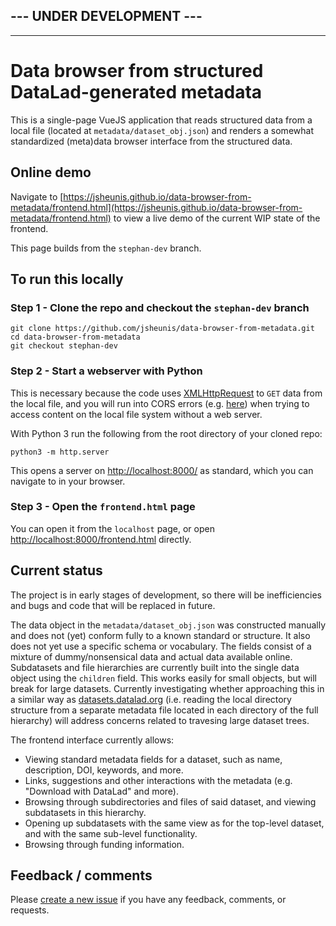 ## --- UNDER DEVELOPMENT ---
---


# Data browser from structured DataLad-generated metadata

This is a single-page VueJS application that reads structured data from a local file (located at `metadata/dataset_obj.json`) and renders a somewhat standardized (meta)data browser interface from the structured data.

## Online demo

Navigate to [https://jsheunis.github.io/data-browser-from-metadata/frontend.html](https://jsheunis.github.io/data-browser-from-metadata/frontend.html) to view a live demo of the current WIP state of the frontend.

This page builds from the `stephan-dev` branch.

## To run this locally

### Step 1 - Clone the repo and checkout the `stephan-dev` branch

```
git clone https://github.com/jsheunis/data-browser-from-metadata.git
cd data-browser-from-metadata
git checkout stephan-dev
```

### Step 2 - Start a webserver with Python

This is necessary because the code uses [XMLHttpRequest](https://developer.mozilla.org/en-US/docs/Web/API/XMLHttpRequest) to `GET` data from the local file, and you will run into CORS errors (e.g. [here](https://stackoverflow.com/questions/10752055/cross-origin-requests-are-only-supported-for-http-error-when-loading-a-local)) when trying to access content on the local file system without a web server.

With Python 3 run the following from the root directory of your cloned repo:

```
python3 -m http.server
```

This opens a server on [http://localhost:8000/](http://localhost:8000/) as standard, which you can navigate to in your browser.

### Step 3 - Open the `frontend.html` page

You can open it from the `localhost` page, or open [http://localhost:8000/frontend.html](http://localhost:8000/frontend.html) directly.


## Current status

The project is in early stages of development, so there will be inefficiencies and bugs and code that will be replaced in future.

The data object in the `metadata/dataset_obj.json` was constructed manually and does not (yet) conform fully to a known standard or structure. It also does not yet use a specific schema or vocabulary. The fields consist of a mixture of dummy/nonsensical data and actual data available online. Subdatasets and file hierarchies are currently built into the single data object using the `children` field. This works easily for small objects, but will break for large datasets. Currently investigating whether approaching this in a similar way as [datasets.datalad.org](https://datasets.datalad.org/) (i.e. reading the local directory structure from a separate metadata file located in each directory of the full hierarchy) will address concerns related to travesing large dataset trees.

The frontend interface currently allows:
- Viewing standard metadata fields for a dataset, such as name, description, DOI, keywords, and more.
- Links, suggestions and other interactions with the metadata (e.g. "Download with DataLad" and more).
- Browsing through subdirectories and files of said dataset, and viewing subdatasets in this hierarchy.
- Opening up subdatasets with the same view as for the top-level dataset, and with the same sub-level functionality.
- Browsing through funding information.

## Feedback / comments

Please [create a new issue](https://github.com/jsheunis/data-browser-from-metadata/issues/new) if you have any feedback, comments, or requests.










